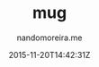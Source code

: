 ---
title: "mug"
github: https://github.com/nandomoreirame/mug
demo: http://nandomoreira.me/mug/
author: nandomoreira.me

ssg:
  - Jekyll
cms:
  - No Cms
date: 2015-11-20T14:42:31Z
github_branch: master
description: "💎 mug Jekyll theme"
stale: true
---